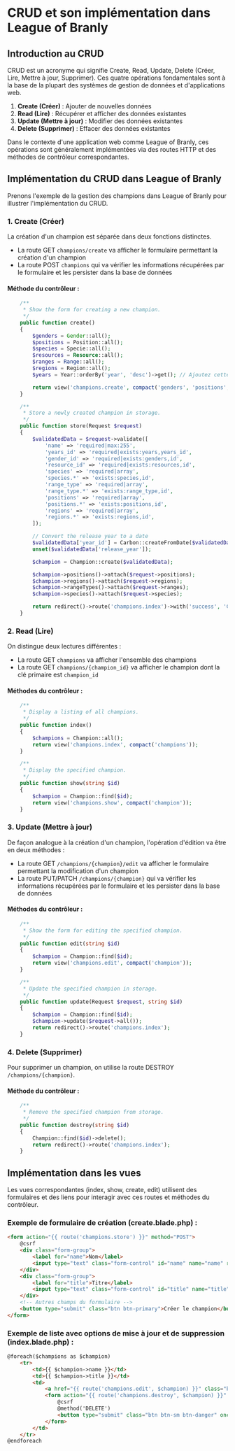 # CRUD et son implémentation dans League of Branly

## Introduction au CRUD

CRUD est un acronyme qui signifie Create, Read, Update, Delete (Créer, Lire, Mettre à jour, Supprimer). Ces quatre opérations fondamentales sont à la base de la plupart des systèmes de gestion de données et d'applications web.

1. **Create (Créer)** : Ajouter de nouvelles données
2. **Read (Lire)** : Récupérer et afficher des données existantes
3. **Update (Mettre à jour)** : Modifier des données existantes
4. **Delete (Supprimer)** : Effacer des données existantes

Dans le contexte d'une application web comme League of Branly, ces opérations sont généralement implémentées via des routes HTTP et des méthodes de contrôleur correspondantes.

## Implémentation du CRUD dans League of Branly

Prenons l'exemple de la gestion des champions dans League of Branly pour illustrer l'implémentation du CRUD.

### 1. Create (Créer)

La création d'un champion est séparée dans deux fonctions distinctes.
- La route GET `champions/create` va afficher le formulaire permettant la création d'un champion
- La route POST `champions` qui va vérifier les informations récupérées par le formulaire et les persister dans la base de données

#### Méthode du contrôleur :
```php
    /**
     * Show the form for creating a new champion.
     */
    public function create()
    {
        $genders = Gender::all();
        $positions = Position::all();
        $species = Specie::all();
        $resources = Resource::all();
        $ranges = Range::all();
        $regions = Region::all();
        $years = Year::orderBy('year', 'desc')->get(); // Ajoutez cette ligne

        return view('champions.create', compact('genders', 'positions', 'species', 'resources', 'ranges', 'regions', 'years'));
    }

    /**
     * Store a newly created champion in storage.
     */
    public function store(Request $request)
    {
        $validatedData = $request->validate([
            'name' => 'required|max:255',
            'years_id' => 'required|exists:years,years_id',
            'gender_id' => 'required|exists:genders,id',
            'resource_id' => 'required|exists:resources,id',
            'species' => 'required|array',
            'species.*' => 'exists:species,id',
            'range_type' => 'required|array',
            'range_type.*' => 'exists:range_type,id',
            'positions' => 'required|array',
            'positions.*' => 'exists:positions,id',
            'regions' => 'required|array',
            'regions.*' => 'exists:regions,id',
        ]);

        // Convert the release year to a date
        $validatedData['year_id'] = Carbon::createFromDate($validatedData['release_year'], 1, 1)->toDateString();
        unset($validatedData['release_year']);

        $champion = Champion::create($validatedData);

        $champion->positions()->attach($request->positions);
        $champion->regions()->attach($request->regions);
        $champion->rangeTypes()->attach($request->ranges);
        $champion->species()->attach($request->species);

        return redirect()->route('champions.index')->with('success', 'Champion created successfully!');
    }
```

### 2. Read (Lire)

On distingue deux lectures différentes :
- La route GET `champions` va afficher l'ensemble des champions
- La route GET `champions/{champion_id}` va afficher le champion dont la clé primaire est `champion_id`

#### Méthodes du contrôleur :
```php
    /**
     * Display a listing of all champions.
     */
    public function index()
    {
        $champions = Champion::all();
        return view('champions.index', compact('champions'));
    }

    /**
     * Display the specified champion.
     */
    public function show(string $id)
    {
        $champion = Champion::find($id);
        return view('champions.show', compact('champion'));
    }
```

### 3. Update (Mettre à jour)

De façon analogue à la création d'un champion, l'opération d'édition va être en deux méthodes :
- La route GET `/champions/{champion}/edit` va afficher le formulaire permettant la modification d'un champion
- La route PUT/PATCH `/champions/{champion}` qui va vérifier les informations récupérées par le formulaire et les persister dans la base de données

#### Méthodes du contrôleur :
```php
    /**
     * Show the form for editing the specified champion.
     */
    public function edit(string $id)
    {
        $champion = Champion::find($id);
        return view('champions.edit', compact('champion'));
    }

    /**
     * Update the specified champion in storage.
     */
    public function update(Request $request, string $id)
    {
        $champion = Champion::find($id);
        $champion->update($request->all());
        return redirect()->route('champions.index');
    }
```

### 4. Delete (Supprimer)

Pour supprimer un champion, on utilise la route DESTROY `/champions/{champion}`.

#### Méthode du contrôleur :
```php
    /**
     * Remove the specified champion from storage.
     */
    public function destroy(string $id)
    {
        Champion::find($id)->delete();
        return redirect()->route('champions.index');
    }
```

## Implémentation dans les vues

Les vues correspondantes (index, show, create, edit) utilisent des formulaires et des liens pour interagir avec ces routes et méthodes du contrôleur.

### Exemple de formulaire de création (create.blade.php) :

```html
<form action="{{ route('champions.store') }}" method="POST">
    @csrf
    <div class="form-group">
        <label for="name">Nom</label>
        <input type="text" class="form-control" id="name" name="name" required>
    </div>
    <div class="form-group">
        <label for="title">Titre</label>
        <input type="text" class="form-control" id="title" name="title" required>
    </div>
    <!-- Autres champs du formulaire -->
    <button type="submit" class="btn btn-primary">Créer le champion</button>
</form>
```

### Exemple de liste avec options de mise à jour et de suppression (index.blade.php) :

```html
@foreach($champions as $champion)
    <tr>
        <td>{{ $champion->name }}</td>
        <td>{{ $champion->title }}</td>
        <td>
            <a href="{{ route('champions.edit', $champion) }}" class="btn btn-sm btn-primary">Modifier</a>
            <form action="{{ route('champions.destroy', $champion) }}" method="POST" style="display: inline-block;">
                @csrf
                @method('DELETE')
                <button type="submit" class="btn btn-sm btn-danger" onclick="return confirm('Êtes-vous sûr de vouloir supprimer ce champion ?')">Supprimer</button>
            </form>
        </td>
    </tr>
@endforeach
```
